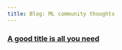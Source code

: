 ```yaml
---
title: Blog: ML community thoughts
---
```


### [A good title is all you need](./good_title/index.md)
